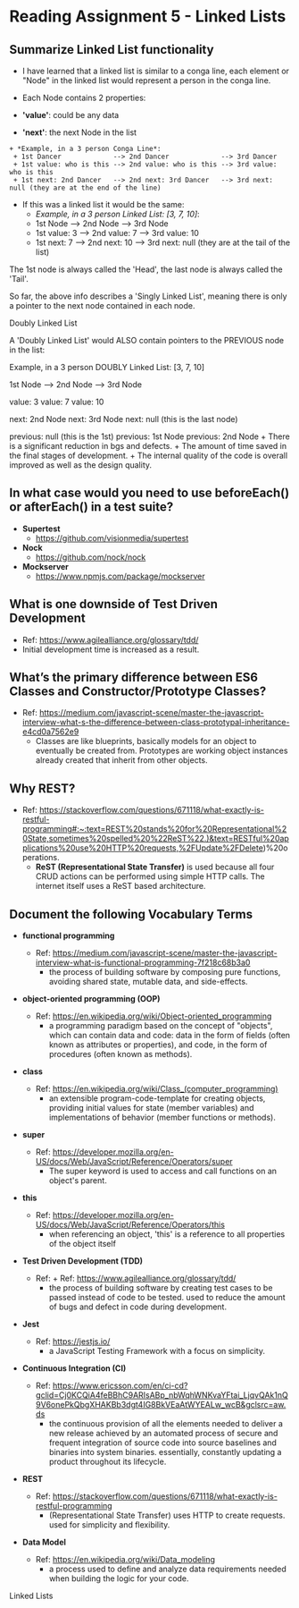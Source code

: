 # **Reading Assignment 5 - Linked Lists**

  ## Summarize Linked List functionality
  + I have learned that a linked list is similar to a conga line, each element or "Node" in the linked list would represent a person in the conga line.

  + Each Node contains 2 properties:

   + **'value'**: could be any data
   + **'next'**: the next Node in the list
   
    + *Example, in a 3 person Conga Line*:
     + 1st Dancer             --> 2nd Dancer             --> 3rd Dancer
     + 1st value: who is this --> 2nd value: who is this --> 3rd value: who is this
     + 1st next: 2nd Dancer   --> 2nd next: 3rd Dancer   --> 3rd next: null (they are at the end of the line)    

  + If this was a linked list it would be the same:
    + *Example, in a 3 person Linked List: [3, 7, 10]*:
     + 1st Node               --> 2nd Node               --> 3rd Node
     + 1st value: 3           --> 2nd value: 7           --> 3rd value: 10
     + 1st next: 7            --> 2nd next: 10           --> 3rd next: null (they are at the tail of the list)
 

The 1st node is always called the 'Head', the last node is always called the 'Tail'.

So far, the above info describes a 'Singly Linked List', meaning there is only a pointer to the next node contained in each node. 

Doubly Linked List

A 'Doubly Linked List' would ALSO contain pointers to the PREVIOUS node in the list:

Example, in a 3 person DOUBLY Linked List: [3, 7, 10]

1st Node                   -->                 2nd Node                   -->                      3rd Node

value: 3                                            value: 7                                                  value: 10

next: 2nd Node                               next: 3rd Node                                     next: null (this is the last node)

previous: null (this is the 1st)         previous: 1st Node                              previous: 2nd Node
    + There is a significant reduction in bgs and defects.
    + The amount of time saved in the final stages of development.
    + The internal quality of the code is overall improved as well as the design quality.

  ## In what case would you need to use beforeEach() or afterEach() in a test suite?
   + **Supertest**
      + https://github.com/visionmedia/supertest
   + **Nock**
      + https://github.com/nock/nock
   + **Mockserver**
      + https://www.npmjs.com/package/mockserver

  ## What is one downside of Test Driven Development
  + Ref: https://www.agilealliance.org/glossary/tdd/
   + Initial development time is increased as a result.

  ## What’s the primary difference between ES6 Classes and Constructor/Prototype Classes?
  + Ref: https://medium.com/javascript-scene/master-the-javascript-interview-what-s-the-difference-between-class-prototypal-inheritance-e4cd0a7562e9
    + Classes are like blueprints, basically models for an object to eventually be created from. Prototypes are working object instances already created that inherit from other objects.

  ## Why REST?
  + Ref: https://stackoverflow.com/questions/671118/what-exactly-is-restful-programming#:~:text=REST%20stands%20for%20Representational%20State,sometimes%20spelled%20%22ReST%22.)&text=RESTful%20applications%20use%20HTTP%20requests,%2FUpdate%2FDelete)%20operations.
    + **ReST (Representational State Transfer)** is used because all four CRUD actions can be performed using simple HTTP calls. The internet itself uses a ReST based architecture.

  ## Document the following Vocabulary Terms
  
   + **functional programming**
     + Ref: https://medium.com/javascript-scene/master-the-javascript-interview-what-is-functional-programming-7f218c68b3a0
       +  the process of building software by composing pure functions, avoiding shared state, mutable data, and side-effects.
    
   + **object-oriented programming (OOP)**
     + Ref: https://en.wikipedia.org/wiki/Object-oriented_programming
       +  a programming paradigm based on the concept of "objects", which can contain data and code: data in the form of fields (often known as attributes or properties), and code, in the form of procedures (often known as methods).
    
   + **class**
     + Ref: https://en.wikipedia.org/wiki/Class_(computer_programming)
       +  an extensible program-code-template for creating objects, providing initial values for state (member variables) and implementations of behavior (member functions or methods).
    
   + **super**
     + Ref: https://developer.mozilla.org/en-US/docs/Web/JavaScript/Reference/Operators/super
       +  The super keyword is used to access and call functions on an object's parent.
    
   + **this**
     + Ref: https://developer.mozilla.org/en-US/docs/Web/JavaScript/Reference/Operators/this
       + when referencing an object, 'this' is a reference to all properties of the object itself
    
   + **Test Driven Development (TDD)**
     + Ref: + Ref: https://www.agilealliance.org/glossary/tdd/
       +  the process of building software by creating test cases to be passed instead of code to be tested. used to reduce the amount of bugs and defect in code during development.
    
   + **Jest**
     + Ref: https://jestjs.io/
       +  a JavaScript Testing Framework with a focus on simplicity.
    
   + **Continuous Integration (CI)**
     + Ref: https://www.ericsson.com/en/ci-cd?gclid=Cj0KCQiA4feBBhC9ARIsABp_nbWqhWNKvaYFtai_LjqvQAk1nQ9V6onePkQbgXHAKBb3dgt4IG8BkVEaAtWYEALw_wcB&gclsrc=aw.ds
       +  the continuous provision of all the elements needed to deliver a new release achieved by an automated process of secure and frequent integration of source code into source baselines and binaries into system binaries. essentially, constantly updating a product throughout its lifecycle.
    
   + **REST**
     + Ref: https://stackoverflow.com/questions/671118/what-exactly-is-restful-programming
       +  (Representational State Transfer) uses HTTP to create requests. used for simplicity and flexibility.
    
   + **Data Model**
     + Ref: https://en.wikipedia.org/wiki/Data_modeling
       +  a process used to define and analyze data requirements needed when building the logic for your code.
    

Linked Lists


